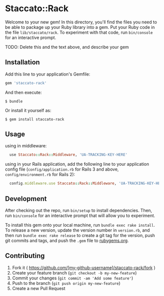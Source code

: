 # Staccato::Rack

Welcome to your new gem! In this directory, you'll find the files you need to be able to package up your Ruby library into a gem. Put your Ruby code in the file `lib/staccato/rack`. To experiment with that code, run `bin/console` for an interactive prompt.

TODO: Delete this and the text above, and describe your gem

## Installation

Add this line to your application's Gemfile:

```ruby
gem 'staccato-rack'
```

And then execute:

    $ bundle

Or install it yourself as:

    $ gem install staccato-rack

## Usage

using in middleware:

```ruby
  use Staccato::Rack::Middleware, 'UA-TRACKING-KEY-HERE'
```

using in your Rails application, add the following line to your application config file (`config/application.rb` for Rails 3 and above, `config/environment.rb` for Rails 2):

```ruby
  config.middleware.use Staccato::Rack::Middleware, 'UA-TRACKING-KEY-HERE'
```
## Development

After checking out the repo, run `bin/setup` to install dependencies. Then, run `bin/console` for an interactive prompt that will allow you to experiment.

To install this gem onto your local machine, run `bundle exec rake install`. To release a new version, update the version number in `version.rb`, and then run `bundle exec rake release` to create a git tag for the version, push git commits and tags, and push the `.gem` file to [rubygems.org](https://rubygems.org).

## Contributing

1. Fork it ( https://github.com/[my-github-username]/staccato-rack/fork )
2. Create your feature branch (`git checkout -b my-new-feature`)
3. Commit your changes (`git commit -am 'Add some feature'`)
4. Push to the branch (`git push origin my-new-feature`)
5. Create a new Pull Request
